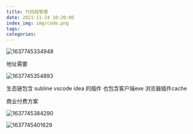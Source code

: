 ```yaml
---
title: 代码段管理
date: 2021-11-24 10:20:00
index_img: img/code.png
tags:  
categories:  
---
```


![1637745334948](1637745334948.png)

地址需要  



![1637745354893](1637745354893.png)

 生态链包含 subline vscode idea 的插件 也包含客户端exe 浏览器插件cache  

 商业付费方案 

![1637745384290](1637745384290.png)

![1637745401629](1637745401629.png)